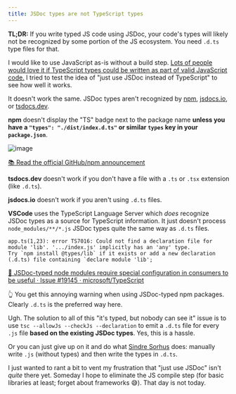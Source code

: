 ```yaml
---
title: JSDoc types are not TypeScript types
---
```


**TL;DR:** If you write typed JS code using JSDoc, your code's types will likely not be recognized by some portion of the JS ecosystem. You need `.d.ts` type files for that.

I would like to use JavaScript as-is without a build step. [Lots of people would love it if TypeScript types could be written as part of valid JavaScript code.](https://github.com/tc39/proposal-type-annotations) I tried to test the idea of "just use JSDoc instead of TypeScript" to see how well it works.

It doesn't work the same. JSDoc types aren't recognized by [npm](https://www.npmjs.com/), [jsdocs.io](https://www.jsdocs.io/), or [tsdocs.dev](https://tsdocs.dev/).

**npm** doesn't display the "TS" badge next to the package name **unless you have a `"types": "./dist/index.d.ts"` or similar `types` key in your `package.json`**.

![image](https://i.imgur.com/ZNhvlLj.png)

[📚 Read the official GitHub/npm announcement](https://github.blog/changelog/2020-12-16-npm-displays-packages-with-bundled-typescript-declarations/)

**tsdocs.dev** doesn't work if you don't have a file with a `.ts` or `.tsx` extension (like `.d.ts`).

**jsdocs.io** doesn't work if you aren't using `.d.ts` files.

**VSCode** uses the TypeScript Language Server which _does_ recognize JSDoc types as a source for TypeScript information. It just doesn't process `node_modules/**/*.js` JSDoc types quite the same way as `.d.ts` files.

```
app.ts(1,23): error TS7016: Could not find a declaration file for module 'lib'. '.../index.js' implicitly has an 'any' type.
Try `npm install @types/lib` if it exists or add a new declaration (.d.ts) file containing `declare module 'lib';
```

[🐛 JSDoc-typed node modules require special configuration in consumers to be useful · Issue #19145 · microsoft/TypeScript](https://github.com/microsoft/TypeScript/issues/19145)

👆 You get this annoying warning when using JSDoc-typed npm packages. Clearly `.d.ts` is the preferred way here.

Ugh. The solution to all of this "it's typed, but nobody can see it" issue is to use `tsc --allowJs --checkJs --declaration` to emit a `.d.ts` file for every `.js` file **based on the existing JSDoc types**. Yes, this is a hassle.

Or you can just give up on it and do what [Sindre Sorhus](https://github.com/sindresorhus) does: manually write `.js` (without types) and then write the types in `.d.ts`.

I just wanted to rant a bit to vent my frustration that "just use JSDoc" isn't _quite_ there yet. Someday I hope to eliminate the JS compile step (for basic libraries at least; forget about frameworks 😅). That day is not today.
